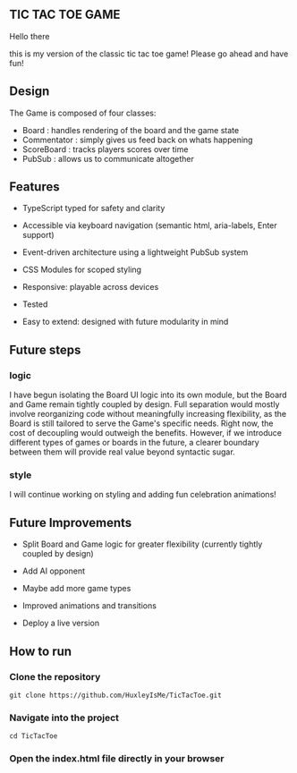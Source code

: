 ## TIC TAC TOE GAME

Hello there

this is my version of the classic tic tac toe game! Please go ahead and have fun!

## Design

The Game is composed of four classes:

- Board : handles rendering of the board and the game state
- Commentator : simply gives us feed back on whats happening
- ScoreBoard : tracks players scores over time
- PubSub : allows us to communicate altogether

## Features

- TypeScript typed for safety and clarity

- Accessible via keyboard navigation (semantic html, aria-labels, Enter support)

- Event-driven architecture using a lightweight PubSub system

- CSS Modules for scoped styling

- Responsive: playable across devices

- Tested

- Easy to extend: designed with future modularity in mind

## Future steps

### logic

I have begun isolating the Board UI logic into its own module, but the Board and Game remain tightly coupled by design. Full separation would mostly involve reorganizing code without meaningfully increasing flexibility, as the Board is still tailored to serve the Game's specific needs. Right now, the cost of decoupling would outweigh the benefits. However, if we introduce different types of games or boards in the future, a clearer boundary between them will provide real value beyond syntactic sugar.

### style

I will continue working on styling and adding fun celebration animations!

## Future Improvements

- Split Board and Game logic for greater flexibility (currently tightly coupled by design)

- Add AI opponent

- Maybe add more game types

- Improved animations and transitions

- Deploy a live version

## How to run

### Clone the repository

`git clone https://github.com/HuxleyIsMe/TicTacToe.git`

### Navigate into the project

`cd TicTacToe`

### Open the index.html file directly in your browser
